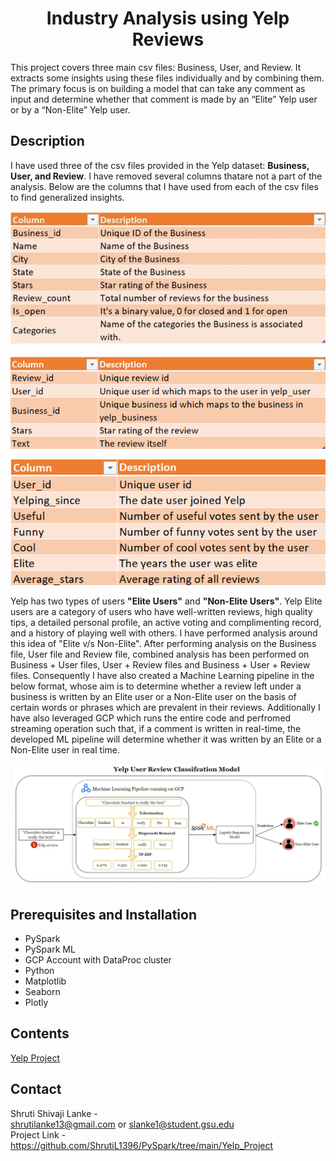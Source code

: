 <h1 align="center">Industry Analysis using Yelp Reviews</h1>

This project covers three main csv files: Business, User, and Review. It extracts some insights using these files individually and by combining them. The primary
focus is on building a model that can take any comment as input and determine whether that comment is made by an “Elite” Yelp user or by a “Non-Elite” Yelp user.

## Description
I have used three of the csv files provided in the Yelp dataset: **Business, User, and Review**. I have removed several columns thatare not a part of the analysis. 
Below are the columns that I have used from each of the csv files to find generalized insights. 

![Yelp Business Columns](https://github.com/ShrutiL1396/PySpark/blob/main/Yelp_Project/Yelp_Bizz.jpg) </br>

![Yelp Users Columns](https://github.com/ShrutiL1396/PySpark/blob/main/Yelp_Project/Yelp_rev.png) </br>

![Yelp Reviews Columns](https://github.com/ShrutiL1396/PySpark/blob/main/Yelp_Project/Yelp_uss.png) </br>

Yelp has two types of users **"Elite Users"** and **"Non-Elite Users"**. Yelp Elite users are a category of users who have well-written reviews, high quality tips, 
a detailed personal profile, an active voting and complimenting record, and a history of playing well with others. I have performed analysis around this idea of "Elite v/s Non-Elite".
After performing analysis on the Business file, User file and Review file, combined analysis has been performed on Business + User files, User + Review files and 
Business + User + Review files. Consequently I have also created a Machine Learning pipeline in the below format, whose aim is to determine whether a review left under
a business is written by an Elite user or a Non-Elite user on the basis of certain words or phrases which are prevalent in their reviews. Additionally I have also leveraged
GCP which runs the entire code and perfromed streaming operation such that, if a comment is written in real-time, the developed ML pipeline will determine whether it was written 
by an Elite or a Non-Elite user in real time.

![ML Pipeline](https://github.com/ShrutiL1396/PySpark/blob/main/Yelp_Project/ML_pipeline.png) </br>

## Prerequisites and Installation

- PySpark
- PySpark ML
- GCP Account with DataProc cluster
- Python
- Matplotlib
- Seaborn
- Plotly

## Contents
[Yelp Project](https://github.com/ShrutiL1396/PySpark/tree/main/Yelp_Project) <br/>


## Contact
Shruti Shivaji Lanke - <br/>
shrutilanke13@gmail.com or slanke1@student.gsu.edu <br/>
Project Link - <br/>
https://github.com/ShrutiL1396/PySpark/tree/main/Yelp_Project
